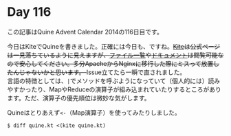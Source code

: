 # Day 116

この記事はQuine Advent Calendar 2014の116日目です。

今日はKiteでQuineを書きました。正確には今日も、ですね。<del>[Kite](http://www.kite-language.org)は公式ページは一見落ちているように見えますが、[ファイル一覧](http://www.kite-language.org/files)や[ドキュメント](http://www.kite-language.org/docs)は閲覧可能なので安心してください。多分ApacheからNginxに移行した際にミスって放置したんじゃないかと思います。  </del>Issue立てたら一瞬で直されました。  
言語の特徴としては、`|`でメソッドを呼ぶようになっていて（個人的には）読みやすかったり、MapやReduceの演算子が組み込まれていたりするところがあります。ただ、演算子の優先順位は微妙な気がします。

Quineはとりあえず`<-`（Map演算子）を使ってみたりしました。

```console
$ diff quine.kt <(kite quine.kt)
```

